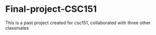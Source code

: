 # Final-project-CSC151
This is a past project created for csc151, collaborated with three other classmates
